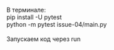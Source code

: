 В терминале: <br/>
pip install -U pytest <br/>
python -m pytest issue-04/main.py <br/>
<br/>
Запускаем код через run
